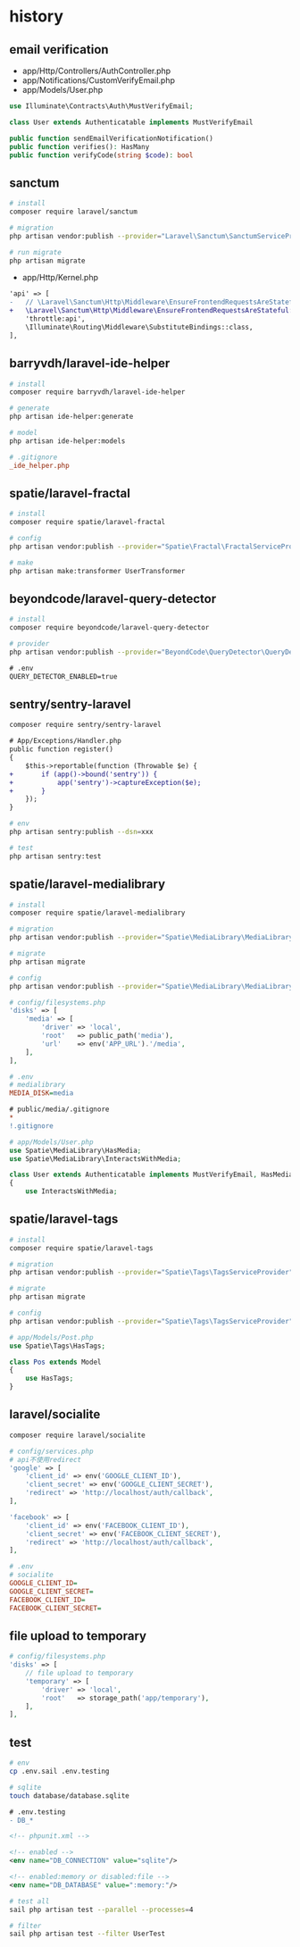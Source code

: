 # history

## email verification

-   app/Http/Controllers/AuthController.php
-   app/Notifications/CustomVerifyEmail.php
-   app/Models/User.php

```php
use Illuminate\Contracts\Auth\MustVerifyEmail;

class User extends Authenticatable implements MustVerifyEmail

public function sendEmailVerificationNotification()
public function verifies(): HasMany
public function verifyCode(string $code): bool
```

## sanctum

```sh
# install
composer require laravel/sanctum

# migration
php artisan vendor:publish --provider="Laravel\Sanctum\SanctumServiceProvider"

# run migrate
php artisan migrate
```

-   app/Http/Kernel.php

```diff
'api' => [
-   // \Laravel\Sanctum\Http\Middleware\EnsureFrontendRequestsAreStateful::class,
+   \Laravel\Sanctum\Http\Middleware\EnsureFrontendRequestsAreStateful::class,
    'throttle:api',
    \Illuminate\Routing\Middleware\SubstituteBindings::class,
],
```

## barryvdh/laravel-ide-helper

```sh
# install
composer require barryvdh/laravel-ide-helper

# generate
php artisan ide-helper:generate

# model
php artisan ide-helper:models
```

```ini
# .gitignore
_ide_helper.php
```

## spatie/laravel-fractal

```sh
# install
composer require spatie/laravel-fractal

# config
php artisan vendor:publish --provider="Spatie\Fractal\FractalServiceProvider"

# make
php artisan make:transformer UserTransformer
```

## beyondcode/laravel-query-detector

```sh
# install
composer require beyondcode/laravel-query-detector

# provider
php artisan vendor:publish --provider="BeyondCode\QueryDetector\QueryDetectorServiceProvider"
```

```diff
# .env
QUERY_DETECTOR_ENABLED=true
```

## sentry/sentry-laravel

```sh
composer require sentry/sentry-laravel
```

```diff
# App/Exceptions/Handler.php
public function register()
{
    $this->reportable(function (Throwable $e) {
+       if (app()->bound('sentry')) {
+           app('sentry')->captureException($e);
+       }
    });
}
```

```sh
# env
php artisan sentry:publish --dsn=xxx

# test
php artisan sentry:test
```

## spatie/laravel-medialibrary

```sh
# install
composer require spatie/laravel-medialibrary

# migration
php artisan vendor:publish --provider="Spatie\MediaLibrary\MediaLibraryServiceProvider" --tag="migrations"

# migrate
php artisan migrate

# config
php artisan vendor:publish --provider="Spatie\MediaLibrary\MediaLibraryServiceProvider" --tag="config"
```

```php
# config/filesystems.php
'disks' => [
    'media' => [
        'driver' => 'local',
        'root'   => public_path('media'),
        'url'    => env('APP_URL').'/media',
    ],
],
```

```ini
# .env
# medialibrary
MEDIA_DISK=media
```

```diff
# public/media/.gitignore
*
!.gitignore
```

```php
# app/Models/User.php
use Spatie\MediaLibrary\HasMedia;
use Spatie\MediaLibrary\InteractsWithMedia;

class User extends Authenticatable implements MustVerifyEmail, HasMedia
{
    use InteractsWithMedia;
```

## spatie/laravel-tags

```sh
# install
composer require spatie/laravel-tags

# migration
php artisan vendor:publish --provider="Spatie\Tags\TagsServiceProvider" --tag="tags-migrations"

# migrate
php artisan migrate

# config
php artisan vendor:publish --provider="Spatie\Tags\TagsServiceProvider" --tag="tags-config"
```

```php
# app/Models/Post.php
use Spatie\Tags\HasTags;

class Pos extends Model
{
    use HasTags;
}
```

## laravel/socialite

```sh
composer require laravel/socialite
```

```php
# config/services.php
# api不使用redirect
'google' => [
    'client_id' => env('GOOGLE_CLIENT_ID'),
    'client_secret' => env('GOOGLE_CLIENT_SECRET'),
    'redirect' => 'http://localhost/auth/callback',
],

'facebook' => [
    'client_id' => env('FACEBOOK_CLIENT_ID'),
    'client_secret' => env('FACEBOOK_CLIENT_SECRET'),
    'redirect' => 'http://localhost/auth/callback',
],
```

```ini
# .env
# socialite
GOOGLE_CLIENT_ID=
GOOGLE_CLIENT_SECRET=
FACEBOOK_CLIENT_ID=
FACEBOOK_CLIENT_SECRET=
```

## file upload to temporary

```php
# config/filesystems.php
'disks' => [
    // file upload to temporary
    'temporary' => [
        'driver' => 'local',
        'root'   => storage_path('app/temporary'),
    ],
],
```

## test

```sh
# env
cp .env.sail .env.testing

# sqlite
touch database/database.sqlite
```

```diff
# .env.testing
- DB_*
```

```xml
<!-- phpunit.xml -->

<!-- enabled -->
<env name="DB_CONNECTION" value="sqlite"/>

<!-- enabled:memory or disabled:file -->
<env name="DB_DATABASE" value=":memory:"/>
```

```sh
# test all
sail php artisan test --parallel --processes=4

# filter
sail php artisan test --filter UserTest
```
